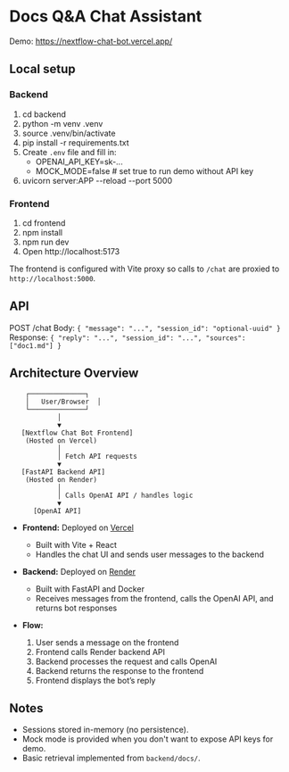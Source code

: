 # Docs Q&A Chat Assistant

Demo: https://nextflow-chat-bot.vercel.app/

## Local setup

### Backend
1. cd backend
2. python -m venv .venv
3. source .venv/bin/activate
4. pip install -r requirements.txt
5. Create `.env` file and fill in:
   - OPENAI_API_KEY=sk-...
   - MOCK_MODE=false  # set true to run demo without API key
6. uvicorn server:APP --reload --port 5000

### Frontend
1. cd frontend
2. npm install
3. npm run dev
4. Open http://localhost:5173

The frontend is configured with Vite proxy so calls to `/chat` are proxied to `http://localhost:5000`.

## API
POST /chat
Body: `{ "message": "...", "session_id": "optional-uuid" }`
Response: `{ "reply": "...", "session_id": "...", "sources": ["doc1.md"] }`

## Architecture Overview

        ┌──────────────┐
        │   User/Browser  │
        └──────────────┘
                │
                ▼
       [Nextflow Chat Bot Frontend]
        (Hosted on Vercel)
                │
                │ Fetch API requests
                ▼
       [FastAPI Backend API]
        (Hosted on Render)
                │
                │ Calls OpenAI API / handles logic
                ▼
          [OpenAI API]



- **Frontend:** Deployed on [Vercel](https://nextflow-chat-bot.vercel.app)  
  - Built with Vite + React  
  - Handles the chat UI and sends user messages to the backend

- **Backend:** Deployed on [Render](https://nextflow-backend.onrender.com)  
  - Built with FastAPI and Docker  
  - Receives messages from the frontend, calls the OpenAI API, and returns bot responses

- **Flow:**  
  1. User sends a message on the frontend  
  2. Frontend calls Render backend API  
  3. Backend processes the request and calls OpenAI  
  4. Backend returns the response to the frontend  
  5. Frontend displays the bot’s reply



## Notes
- Sessions stored in-memory (no persistence).
- Mock mode is provided when you don't want to expose API keys for demo.
- Basic retrieval implemented from `backend/docs/`.

